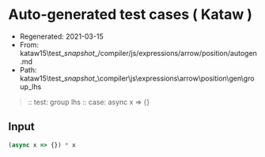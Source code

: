 # Auto-generated test cases ( Kataw )
- Regenerated: 2021-03-15
- From: kataw15\test\__snapshot__/compiler/js/expressions/arrow/position/autogen.md
- Path: kataw15\test\__snapshot__\compiler\js\expressions\arrow\position\gen\group_lhs
> :: test: group lhs
> :: case: async x => {}
## Input

`````js
(async x => {}) * x
`````
